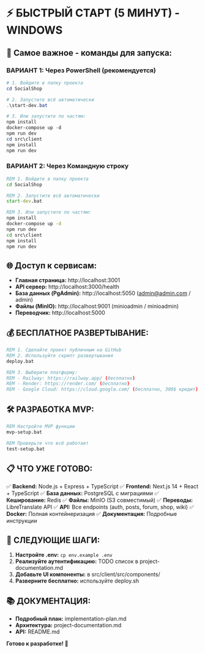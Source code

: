 # ⚡ БЫСТРЫЙ СТАРТ (5 МИНУТ) - WINDOWS

## 🚀 Самое важное - команды для запуска:

### ВАРИАНТ 1: Через PowerShell (рекомендуется)
```powershell
# 1. Войдите в папку проекта
cd SocialShop

# 2. Запустите всё автоматически
.\start-dev.bat

# 3. Или запустите по частям:
npm install
docker-compose up -d
npm run dev
cd src\client
npm install
npm run dev
```

### ВАРИАНТ 2: Через Командную строку
```cmd
REM 1. Войдите в папку проекта
cd SocialShop

REM 2. Запустите всё автоматически
start-dev.bat

REM 3. Или запустите по частям:
npm install
docker-compose up -d
npm run dev
cd src\client
npm install
npm run dev
```

## 🌐 Доступ к сервисам:

- **Главная страница:** http://localhost:3001
- **API сервер:** http://localhost:3000/health
- **База данных (PgAdmin):** http://localhost:5050 (admin@admin.com / admin)
- **Файлы (MinIO):** http://localhost:9001 (minioadmin / minioadmin)
- **Переводчик:** http://localhost:5000

## 💰 БЕСПЛАТНОЕ РАЗВЕРТЫВАНИЕ:

```cmd
REM 1. Сделайте проект публичным на GitHub
REM 2. Используйте скрипт развертывания
deploy.bat

REM 3. Выберите платформу:
REM - Railway: https://railway.app/ (бесплатно)
REM - Render: https://render.com/ (бесплатно)
REM - Google Cloud: https://cloud.google.com/ (бесплатно, 300$ кредит)
```

## 🛠️ РАЗРАБОТКА MVP:

```cmd
REM Настройте MVP функции
mvp-setup.bat

REM Проверьте что всё работает
test-setup.bat
```

## 📋 ЧТО УЖЕ ГОТОВО:

✅ **Backend:** Node.js + Express + TypeScript
✅ **Frontend:** Next.js 14 + React + TypeScript
✅ **База данных:** PostgreSQL с миграциями
✅ **Кеширование:** Redis
✅ **Файлы:** MinIO (S3 совместимый)
✅ **Переводы:** LibreTranslate API
✅ **API:** Все endpoints (auth, posts, forum, shop, wiki)
✅ **Docker:** Полная контейнеризация
✅ **Документация:** Подробные инструкции

## 🎯 СЛЕДУЮЩИЕ ШАГИ:

1. **Настройте .env:** `cp env.example .env`
2. **Реализуйте аутентификацию:** TODO список в project-documentation.md
3. **Добавьте UI компоненты:** в src/client/src/components/
4. **Разверните бесплатно:** используйте deploy.sh

## 📚 ДОКУМЕНТАЦИЯ:

- **Подробный план:** implementation-plan.md
- **Архитектура:** project-documentation.md
- **API:** README.md

**Готово к разработке! 🚀**
